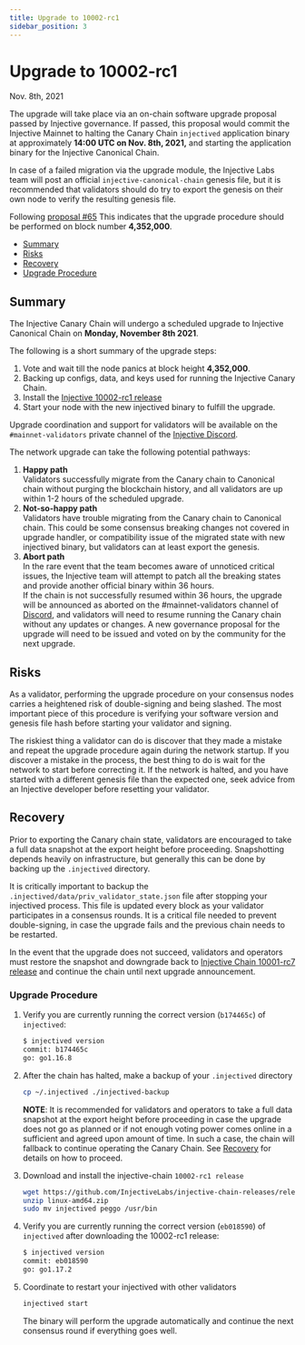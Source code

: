 ```yaml
---
title: Upgrade to 10002-rc1
sidebar_position: 3
---
```


# Upgrade to 10002-rc1

Nov. 8th, 2021

The upgrade will take place via an on-chain software upgrade proposal passed by Injective governance. If passed, this proposal would commit the Injective Mainnet to halting the Canary Chain `injectived` application binary at approximately **14:00 UTC on Nov. 8th, 2021,** and starting the application binary for the Injective Canonical Chain.

In case of a failed migration via the upgrade module, the Injective Labs team will post an official `injective-canonical-chain` genesis file, but it is recommended that validators should do try to export the genesis on their own node to verify the resulting genesis file.

Following [proposal #65](https://injhub.com/proposals/65) This indicates that the upgrade procedure should be performed on block number **4,352,000**.

* [Summary](#summary)
* [Risks](#risks)
* [Recovery](#recovery)
* [Upgrade Procedure](#upgrade-procedure)

## Summary

The Injective Canary Chain will undergo a scheduled upgrade to Injective Canonical Chain on **Monday, November 8th 2021**.

The following is a short summary of the upgrade steps:

1. Vote and wait till the node panics at block height **4,352,000**.
2. Backing up configs, data, and keys used for running the Injective Canary Chain.
3. Install the [Injective 10002-rc1 release](https://github.com/InjectiveLabs/injective-chain-releases/releases/tag/v1.1.0-1636178708)
4. Start your node with the new injectived binary to fulfill the upgrade.

Upgrade coordination and support for validators will be available on the `#mainnet-validators` private channel of the [Injective Discord](https://discord.gg/injective).

The network upgrade can take the following potential pathways:

1. **Happy path**\
   Validators successfully migrate from the Canary chain to Canonical chain without purging the blockchain history, and all validators are up within 1-2 hours of the scheduled upgrade.
2. **Not-so-happy path**\
   Validators have trouble migrating from the Canary chain to Canonical chain. This could be some consensus breaking changes not covered in upgrade handler, or compatibility issue of the migrated state with new injectived binary, but validators can at least export the genesis.
3. **Abort path**\
   In the rare event that the team becomes aware of unnoticed critical issues, the Injective team will attempt to patch all the breaking states and provide another official binary within 36 hours.\
   If the chain is not successfully resumed within 36 hours, the upgrade will be announced as aborted on the #mainnet-validators channel of [Discord](https://discord.gg/injective), and validators will need to resume running the Canary chain without any updates or changes. A new governance proposal for the upgrade will need to be issued and voted on by the community for the next upgrade.

## Risks

As a validator, performing the upgrade procedure on your consensus nodes carries a heightened risk of double-signing and being slashed. The most important piece of this procedure is verifying your software version and genesis file hash before starting your validator and signing.

The riskiest thing a validator can do is discover that they made a mistake and repeat the upgrade procedure again during the network startup. If you discover a mistake in the process, the best thing to do is wait for the network to start before correcting it. If the network is halted, and you have started with a different genesis file than the expected one, seek advice from an Injective developer before resetting your validator.

## Recovery

Prior to exporting the Canary chain state, validators are encouraged to take a full data snapshot at the export height before proceeding. Snapshotting depends heavily on infrastructure, but generally this can be done by backing up the `.injectived` directory.

It is critically important to backup the `.injectived/data/priv_validator_state.json` file after stopping your injectived process. This file is updated every block as your validator participates in a consensus rounds. It is a critical file needed to prevent double-signing, in case the upgrade fails and the previous chain needs to be restarted.

In the event that the upgrade does not succeed, validators and operators must restore the snapshot and downgrade back to [Injective Chain 10001-rc7 release](https://github.com/InjectiveLabs/injective-chain-releases/releases/tag/v1.0.1-1635956190) and continue the chain until next upgrade announcement.

### Upgrade Procedure

1.  Verify you are currently running the correct version (`b174465c`) of `injectived`:

    ```bash
    $ injectived version
    commit: b174465c
    go: go1.16.8
    ```
2.  After the chain has halted, make a backup of your `.injectived` directory

    ```bash
    cp ~/.injectived ./injectived-backup
    ```

    **NOTE**: It is recommended for validators and operators to take a full data snapshot at the export height before proceeding in case the upgrade does not go as planned or if not enough voting power comes online in a sufficient and agreed upon amount of time. In such a case, the chain will fallback to continue operating the Canary Chain. See [Recovery](canonical-10002-rc1.md#recovery) for details on how to proceed.
3.  Download and install the injective-chain `10002-rc1 release`

    ```bash
    wget https://github.com/InjectiveLabs/injective-chain-releases/releases/download/v1.1.0-1636178708/linux-amd64.zip
    unzip linux-amd64.zip
    sudo mv injectived peggo /usr/bin
    ```
4.  Verify you are currently running the correct version (`eb018590`) of `injectived` after downloading the 10002-rc1 release:

    ```bash
    $ injectived version
    commit: eb018590
    go: go1.17.2
    ```
5.  Coordinate to restart your injectived with other validators

    ```bash
    injectived start
    ```

    The binary will perform the upgrade automatically and continue the next consensus round if everything goes well.
